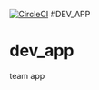 [![CircleCI](https://dl.circleci.com/status-badge/img/gh/almostprogrammer1/dev_app/tree/develop.svg?style=svg)](https://dl.circleci.com/status-badge/redirect/gh/almostprogrammer1/dev_app/tree/develop)
#DEV_APP

# dev_app
team app
